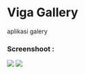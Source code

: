 # Viga Gallery
aplikasi galery 

### Screenshoot :

<img src="https://github.com/fgasyz/frontend-web-travello/blob/master/Screenshot%202024-02-24%20053736.png"/>
<img src="https://github.com/fgasyz/frontend-web-travello/blob/master/Screenshot%202024-02-24%20054055.png"/>

